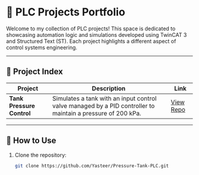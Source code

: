 # 🧠 PLC Projects Portfolio

Welcome to my collection of PLC projects! This space is dedicated to showcasing automation logic and simulations developed using TwinCAT 3 and Structured Text (ST). Each project highlights a different aspect of control systems engineering.

---

## 🔗 Project Index

| Project | Description | Link |
|--------|-------------|------|
| **Tank Pressure Control** | Simulates a tank with an input control valve managed by a PID controller to maintain a pressure of 200 kPa. | [View Repo](https://github.com/Yasteer/PID-Tank-Pressure-Control.git) |
---

## 📂 How to Use

1. Clone the repository:
   ```bash
   git clone https://github.com/Yasteer/Pressure-Tank-PLC.git